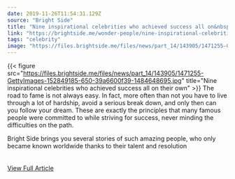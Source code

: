 ```yaml
---
date: 2019-11-26T11:54:31.129Z 
source: "Bright Side" 
title: "Nine inspirational celebrities who achieved success all on&nbsp;their own" 
link: "https://brightside.me/wonder-people/nine-inspirational-celebrities-who-achieved-success-all-on-their-own-143905/" 
tags: "celebrity" 
image: "https://files.brightside.me/files/news/part_14/143905/1471255-GettyImages-152849185-650-39a6600f39-1484648695.jpg" 
---
```

{{< figure src="https://files.brightside.me/files/news/part_14/143905/1471255-GettyImages-152849185-650-39a6600f39-1484648695.jpg" title="Nine inspirational celebrities who achieved success all on&nbsp;their own" >}}
The road to fame is not always easy. In fact, more often than not you have to live through a lot of hardship, avoid a serious break down, and only then can you follow your dream. These are exactly the principles that many famous people were committed to while striving for success, never minding the difficulties on the path.

Bright Side brings you several stories of such amazing people, who only became known worldwide thanks to their talent and resolution
<br/><br/><br/>
<a href='https://brightside.me/wonder-people/nine-inspirational-celebrities-who-achieved-success-all-on-their-own-143905/' class='btn' target='_blank'>View Full Article</a>